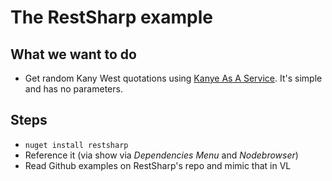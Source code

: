# The RestSharp example

## What we want to do

- Get random Kany West quotations using [Kanye As A Service](https://kanye.rest/). It's simple and has no parameters. 

## Steps

- `nuget install restsharp`
- Reference it (via show via _Dependencies Menu_ and _Nodebrowser_)
- Read Github examples on RestSharp's repo and mimic that in VL
